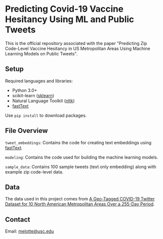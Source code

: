 # Predicting Covid-19 Vaccine Hesitancy Using ML and Public Tweets
This is the official repository associated with the paper "Predicting Zip Code-Level Vaccine Hesitancy in US Metropolitan Areas Using Machine Learning Models on Public Tweets".

## Setup
Required languages and libraries:
- Python 3.0+
- scikit-learn ([sklearn](https://scikit-learn.org/stable/install.html))
- Natural Language Toolkit ([nltk](http://www.nltk.org))
- [fastText](https://fasttext.cc)

Use ```pip install``` to download packages.

## File Overview
```tweet_embeddings```: Contains the code for creating text embeddings using [fastText](https://fasttext.cc).

```modeling```: Contains the code used for building the machine learning models.

```sample_data```: Contains 100 sample tweets (text only embedding) along with example zip code-level data.

## Data
The data used in this project comes from [A Geo-Tagged COVID-19 Twitter Dataset for 10 North American Metropolitan Areas Over a 255-Day Period](https://www.mdpi.com/2306-5729/6/6/64).

## Contact
Email: melotte@usc.edu